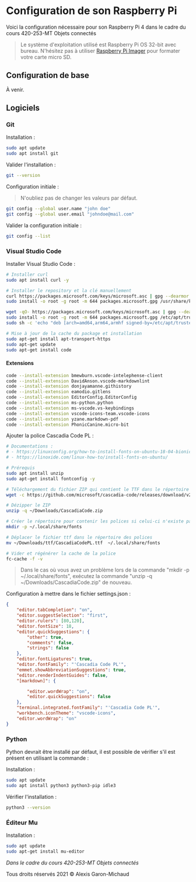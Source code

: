 # Configuration de son Raspberry Pi

Voici la configuration nécessaire pour son Raspberry Pi 4 dans le cadre du cours 420-253-MT Objets connectés

> Le système d'exploitation utilisé est Raspberry Pi OS 32-bit avec bureau. N'hésitez pas à utiliser [Raspberry Pi Imager](https://www.raspberrypi.org/software/) pour formater votre carte micro SD.

## Configuration de base

À venir.

## Logiciels

### Git

Installation :

```sh
sudo apt update
sudo apt install git
```

Valider l'installation :

```sh
git --version
```

Configuration initiale :

> N'oubliez pas de changer les valeurs par défaut.

```sh
git config --global user.name "john doe"
git config --global user.email "johndoe@mail.com"
```

Valider la configuration initiale :

```sh
git config --list
```

### Visual Studio Code

Installer Visual Studio Code :

```sh
# Installer curl
sudo apt install curl -y

# Installer le repository et la clé manuellement
curl https://packages.microsoft.com/keys/microsoft.asc | gpg --dearmor > packages.microsoft.gpg	
sudo install -o root -g root -m 644 packages.microsoft.gpg /usr/share/keyrings/

wget -qO- https://packages.microsoft.com/keys/microsoft.asc | gpg --dearmor > packages.microsoft.gpg
sudo install -o root -g root -m 644 packages.microsoft.gpg /etc/apt/trusted.gpg.d/
sudo sh -c 'echo "deb [arch=amd64,arm64,armhf signed-by=/etc/apt/trusted.gpg.d/packages.microsoft.gpg] https://packages.microsoft.com/repos/code stable main" > /etc/apt/sources.list.d/vscode.list'

# Mise à jour de la cache du package et installation
sudo apt-get install apt-transport-https
sudo apt-get update
sudo apt-get install code
```

#### Extensions

```sh
code --install-extension bmewburn.vscode-intelephense-client
code --install-extension DavidAnson.vscode-markdownlint
code --install-extension donjayamanne.githistory
code --install-extension eamodio.gitlens
code --install-extension EditorConfig.EditorConfig
code --install-extension ms-python.python
code --install-extension ms-vscode.vs-keybindings
code --install-extension vscode-icons-team.vscode-icons
code --install-extension yzane.markdown-pdf
code --install-extension PhonicCanine.micro-bit
```

Ajouter la police Cascadia Code PL :

```sh
# Documentations :
# - https://linuxconfig.org/how-to-install-fonts-on-ubuntu-18-04-bionic-beaver-linux
# - https://linoxide.com/linux-how-to/install-fonts-on-ubuntu/

# Prérequis
sudo apt install unzip
sudo apt-get install fontconfig -y

# Téléchargement du fichier ZIP qui contient le TTF dans le répertoire "Downloads"
wget -c https://github.com/microsoft/cascadia-code/releases/download/v2009.22/CascadiaCode-2009.22.zip -O ~/Downloads/CascadiaCode.zip

# Dézipper le ZIP
unzip -q ~/Downloads/CascadiaCode.zip

# Créer le répertoire pour contenir les polices si celui-ci n'existe pas
mkdir -p ~/.local/share/fonts

# Déplacer le fichier ttf dans le répertoire des polices
mv ~/Downloads/ttf/CascadiaCodePL.ttf  ~/.local/share/fonts

# Vider et régénérer la cache de la police
fc-cache -f -v
```

> Dans le cas où vous avez un problème lors de la commande "mkdir -p ~/.local/share/fonts", exécutez la commande "unzip -q ~/Downloads/CascadiaCode.zip" de nouveau.

Configuration à mettre dans le fichier settings.json :

```json
{
    "editor.tabCompletion": "on",
    "editor.suggestSelection": "first",
    "editor.rulers": [80,120],
    "editor.fontSize": 18,
    "editor.quickSuggestions": {
        "other": true,
        "comments": false,
        "strings": false
    },
    "editor.fontLigatures": true,
    "editor.fontFamily": "'Cascadia Code PL'",
    "emmet.showAbbreviationSuggestions": true,
    "editor.renderIndentGuides": false,
    "[markdown]": {

        "editor.wordWrap": "on",
        "editor.quickSuggestions": false
    },
    "terminal.integrated.fontFamily": "'Cascadia Code PL'",
    "workbench.iconTheme": "vscode-icons",
    "editor.wordWrap": "on"
}
```

### Python

Python devrait être installé par défaut, il est possible de vérifier s'il est présent en utilisant la commande :

Installation :

```sh
sudo apt update
sudo apt install python3 python3-pip idle3
```

Vérifier l'installation :

```sh
python3 --version
```

### Éditeur Mu

Installation :

```sh
sudo apt update
sudo apt-get install mu-editor
```

_Dans le cadre du cours 420-253-MT Objets connectés_

Tous droits réservés 2021 © Alexis Garon-Michaud
